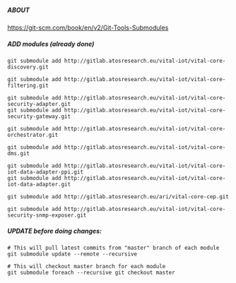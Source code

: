 ##### ABOUT

https://git-scm.com/book/en/v2/Git-Tools-Submodules

##### ADD modules (already done)

	git submodule add http://gitlab.atosresearch.eu/vital-iot/vital-core-discovery.git

	git submodule add http://gitlab.atosresearch.eu/vital-iot/vital-core-filtering.git

	git submodule add http://gitlab.atosresearch.eu/vital-iot/vital-core-security-adapter.git
	git submodule add http://gitlab.atosresearch.eu/vital-iot/vital-core-security-gateway.git

	git submodule add http://gitlab.atosresearch.eu/vital-iot/vital-core-orchestrator.git

	git submodule add http://gitlab.atosresearch.eu/vital-iot/vital-core-dms.git

	git submodule add http://gitlab.atosresearch.eu/vital-iot/vital-core-iot-data-adapter-ppi.git
	git submodule add http://gitlab.atosresearch.eu/vital-iot/vital-core-iot-data-adapter.git

	git submodule add http://gitlab.atosresearch.eu/ari/vital-core-cep.git

	git submodule add http://gitlab.atosresearch.eu/vital-iot/vital-core-security-snmp-exposer.git

##### UPDATE before doing changes:

	# This will pull latest commits from "master" branch of each module
	git submodule update --remote --recursive

	# This will checkout master branch for each module
    git submodule foreach --recursive git checkout master